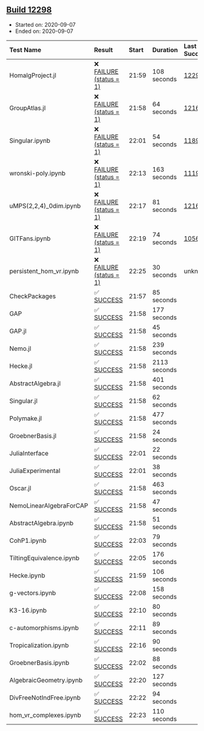 ## [Build 12298](https://oscarci.mathematik.uni-kl.de/job/oscar/12298/)

* Started on: 2020-09-07
* Ended on: 2020-09-07

| Test Name    | Result | Start | Duration | Last Success | First Failure |
|:-------------|:-------|:------|:---------|:-------------|:--------------|
| HomalgProject.jl | ❌ [FAILURE (status = 1)](https://oscarci.mathematik.uni-kl.de/job/oscar/12298/artifact/logs/build-12298/HomalgProject.jl.log) | 21:59 | 108 seconds | [12292](https://oscarci.mathematik.uni-kl.de/job/oscar/12292/) | [12293](https://oscarci.mathematik.uni-kl.de/job/oscar/12293/) |
| GroupAtlas.jl | ❌ [FAILURE (status = 1)](https://oscarci.mathematik.uni-kl.de/job/oscar/12298/artifact/logs/build-12298/GroupAtlas.jl.log) | 21:58 | 64 seconds | [12167](https://oscarci.mathematik.uni-kl.de/job/oscar/12167/) | [12168](https://oscarci.mathematik.uni-kl.de/job/oscar/12168/) |
| Singular.ipynb | ❌ [FAILURE (status = 1)](https://oscarci.mathematik.uni-kl.de/job/oscar/12298/artifact/logs/build-12298/Singular.ipynb.log) | 22:01 | 54 seconds | [11893](https://oscarci.mathematik.uni-kl.de/job/oscar/11893/) | [11894](https://oscarci.mathematik.uni-kl.de/job/oscar/11894/) |
| wronski-poly.ipynb | ❌ [FAILURE (status = 1)](https://oscarci.mathematik.uni-kl.de/job/oscar/12298/artifact/logs/build-12298/wronski-poly.ipynb.log) | 22:13 | 163 seconds | [11192](https://oscarci.mathematik.uni-kl.de/job/oscar/11192/) | [11193](https://oscarci.mathematik.uni-kl.de/job/oscar/11193/) |
| uMPS(2,2,4)_0dim.ipynb | ❌ [FAILURE (status = 1)](https://oscarci.mathematik.uni-kl.de/job/oscar/12298/artifact/logs/build-12298/uMPS-2-2-4-_0dim.ipynb.log) | 22:17 | 81 seconds | [12167](https://oscarci.mathematik.uni-kl.de/job/oscar/12167/) | [12168](https://oscarci.mathematik.uni-kl.de/job/oscar/12168/) |
| GITFans.ipynb | ❌ [FAILURE (status = 1)](https://oscarci.mathematik.uni-kl.de/job/oscar/12298/artifact/logs/build-12298/GITFans.ipynb.log) | 22:19 | 74 seconds | [10566](https://oscarci.mathematik.uni-kl.de/job/oscar/10566/) | [10567](https://oscarci.mathematik.uni-kl.de/job/oscar/10567/) |
| persistent_hom_vr.ipynb | ❌ [FAILURE (status = 1)](https://oscarci.mathematik.uni-kl.de/job/oscar/12298/artifact/logs/build-12298/persistent_hom_vr.ipynb.log) | 22:25 | 30 seconds | unknown | unknown |
| CheckPackages | ✅ [SUCCESS](https://oscarci.mathematik.uni-kl.de/job/oscar/12298/artifact/logs/build-12298/CheckPackages.log) | 21:57 | 85 seconds |  |  |
| GAP | ✅ [SUCCESS](https://oscarci.mathematik.uni-kl.de/job/oscar/12298/artifact/logs/build-12298/GAP.log) | 21:58 | 177 seconds |  |  |
| GAP.jl | ✅ [SUCCESS](https://oscarci.mathematik.uni-kl.de/job/oscar/12298/artifact/logs/build-12298/GAP.jl.log) | 21:58 | 45 seconds |  |  |
| Nemo.jl | ✅ [SUCCESS](https://oscarci.mathematik.uni-kl.de/job/oscar/12298/artifact/logs/build-12298/Nemo.jl.log) | 21:58 | 239 seconds |  |  |
| Hecke.jl | ✅ [SUCCESS](https://oscarci.mathematik.uni-kl.de/job/oscar/12298/artifact/logs/build-12298/Hecke.jl.log) | 21:58 | 2113 seconds |  |  |
| AbstractAlgebra.jl | ✅ [SUCCESS](https://oscarci.mathematik.uni-kl.de/job/oscar/12298/artifact/logs/build-12298/AbstractAlgebra.jl.log) | 21:58 | 401 seconds |  |  |
| Singular.jl | ✅ [SUCCESS](https://oscarci.mathematik.uni-kl.de/job/oscar/12298/artifact/logs/build-12298/Singular.jl.log) | 21:58 | 62 seconds |  |  |
| Polymake.jl | ✅ [SUCCESS](https://oscarci.mathematik.uni-kl.de/job/oscar/12298/artifact/logs/build-12298/Polymake.jl.log) | 21:58 | 477 seconds |  |  |
| GroebnerBasis.jl | ✅ [SUCCESS](https://oscarci.mathematik.uni-kl.de/job/oscar/12298/artifact/logs/build-12298/GroebnerBasis.jl.log) | 21:58 | 24 seconds |  |  |
| JuliaInterface | ✅ [SUCCESS](https://oscarci.mathematik.uni-kl.de/job/oscar/12298/artifact/logs/build-12298/JuliaInterface.log) | 22:01 | 22 seconds |  |  |
| JuliaExperimental | ✅ [SUCCESS](https://oscarci.mathematik.uni-kl.de/job/oscar/12298/artifact/logs/build-12298/JuliaExperimental.log) | 22:01 | 38 seconds |  |  |
| Oscar.jl | ✅ [SUCCESS](https://oscarci.mathematik.uni-kl.de/job/oscar/12298/artifact/logs/build-12298/Oscar.jl.log) | 21:58 | 463 seconds |  |  |
| NemoLinearAlgebraForCAP | ✅ [SUCCESS](https://oscarci.mathematik.uni-kl.de/job/oscar/12298/artifact/logs/build-12298/NemoLinearAlgebraForCAP.log) | 21:58 | 47 seconds |  |  |
| AbstractAlgebra.ipynb | ✅ [SUCCESS](https://oscarci.mathematik.uni-kl.de/job/oscar/12298/artifact/logs/build-12298/AbstractAlgebra.ipynb.log) | 21:58 | 51 seconds |  |  |
| CohP1.ipynb | ✅ [SUCCESS](https://oscarci.mathematik.uni-kl.de/job/oscar/12298/artifact/logs/build-12298/CohP1.ipynb.log) | 22:03 | 79 seconds |  |  |
| TiltingEquivalence.ipynb | ✅ [SUCCESS](https://oscarci.mathematik.uni-kl.de/job/oscar/12298/artifact/logs/build-12298/TiltingEquivalence.ipynb.log) | 22:05 | 176 seconds |  |  |
| Hecke.ipynb | ✅ [SUCCESS](https://oscarci.mathematik.uni-kl.de/job/oscar/12298/artifact/logs/build-12298/Hecke.ipynb.log) | 21:59 | 106 seconds |  |  |
| g-vectors.ipynb | ✅ [SUCCESS](https://oscarci.mathematik.uni-kl.de/job/oscar/12298/artifact/logs/build-12298/g-vectors.ipynb.log) | 22:08 | 158 seconds |  |  |
| K3-16.ipynb | ✅ [SUCCESS](https://oscarci.mathematik.uni-kl.de/job/oscar/12298/artifact/logs/build-12298/K3-16.ipynb.log) | 22:10 | 80 seconds |  |  |
| c-automorphisms.ipynb | ✅ [SUCCESS](https://oscarci.mathematik.uni-kl.de/job/oscar/12298/artifact/logs/build-12298/c-automorphisms.ipynb.log) | 22:11 | 89 seconds |  |  |
| Tropicalization.ipynb | ✅ [SUCCESS](https://oscarci.mathematik.uni-kl.de/job/oscar/12298/artifact/logs/build-12298/Tropicalization.ipynb.log) | 22:16 | 90 seconds |  |  |
| GroebnerBasis.ipynb | ✅ [SUCCESS](https://oscarci.mathematik.uni-kl.de/job/oscar/12298/artifact/logs/build-12298/GroebnerBasis.ipynb.log) | 22:02 | 88 seconds |  |  |
| AlgebraicGeometry.ipynb | ✅ [SUCCESS](https://oscarci.mathematik.uni-kl.de/job/oscar/12298/artifact/logs/build-12298/AlgebraicGeometry.ipynb.log) | 22:20 | 127 seconds |  |  |
| DivFreeNotIndFree.ipynb | ✅ [SUCCESS](https://oscarci.mathematik.uni-kl.de/job/oscar/12298/artifact/logs/build-12298/DivFreeNotIndFree.ipynb.log) | 22:22 | 94 seconds |  |  |
| hom_vr_complexes.ipynb | ✅ [SUCCESS](https://oscarci.mathematik.uni-kl.de/job/oscar/12298/artifact/logs/build-12298/hom_vr_complexes.ipynb.log) | 22:23 | 110 seconds |  |  |
